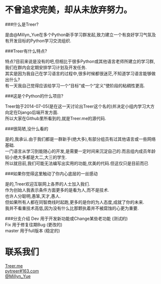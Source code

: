 不曾追求完美，却从未放弃努力。
=============================

###什么是Treer?

是由@Millyn_Yue在多个Python新手学习群发起,致力建立一个有良好学习气氛及有开发目标的Python学习交流组织.


###Treer有什么特点?

特点?目前来说是没有的吧,但相比于很多Python或其他语言老师所建立的学习群,我们在群内会定期安排学习计划及开发任务.<br />
其实是因为我自己在学习语言的过程中,很多时候都很迷茫,不知道学习语言能够做出什么?<br />
有一天我自己觉得应该给学习一个“目标”或一个“定义”使阶段的粘稠性更高.<br />


###这是个Python的什么项目?

Treer始于2014-07-05(是在这一天讨论出Treer这个名的)并决定小组内学习大方向定在Django后端开发方面.<br />
所以大家在Github里所看到的,就是Treer.me的源代码.<br />


###很简陋,没什么看的

是的,我承认.由于我们都是一群新手(绝大多),有部分组员有过其他语言或一些网络基础.<br />
一门语言从学习到能随心的开发,是需要一定时间来沉淀自己的.而且组内成员年龄较小绝大多都是大二,大三的学生.<br />
所以就目前,我们可能无法编写出实用的功能,优美的代码.但这仅只是目前而已<br />


###如果你觉得这里触动了你内心底层的一丝感动

是的,Treer欢迎互联网上各界的人士加入我们.<br />
作为创始人我表示条件方面更多的是看为人,而不是技术.<br />
也许人分聪明,愚笨,天才,愚人.<br />
但如果所有人都在同智商线时起跑,更多的是你的为人态度,成就了你的未来.<br />
我并不看重技术高低,因为没有什么比那颗执着并不被腐蚀的心更为重要.<br />


###分支介绍
Dev 用于开发新功能或Change某些老功能 (测试的)<br />
Fix 用于修复往期Bug (更改的)<br />
master 用于full版本 (稳定的)<br />

联系我们
=============================
[Treer.me](http://www.treer.me)<br />
[pytreer#163.com](mailto:pytreer@163.com)<br />
[@Millyn_Yue](https://twitter.com/Millyn_yue)<br />
